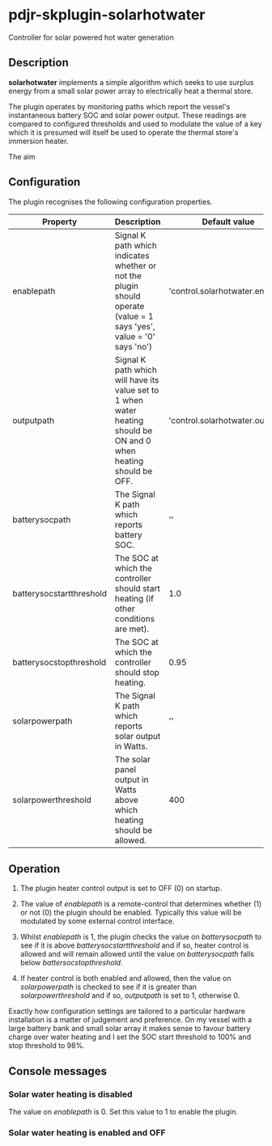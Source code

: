 # pdjr-skplugin-solarhotwater

Controller for solar powered hot water generation

## Description

**solarhotwater** implements a simple algorithm which seeks to use
surplus energy from a small solar power array to electrically heat
a thermal store.

The plugin operates by monitoring paths which report the vessel's
instantaneous battery SOC and solar power output.
These readings are compared to configured thresholds and used to
modulate the value of a key which it is presumed will itself be used
to operate the thermal store's immersion heater.

The aim

## Configuration

The plugin recognises the following configuration properties.

Property                 | Description | Default value
------------------------ | --- | ---
enablepath               | Signal K path which indicates whether or not the plugin should operate (value = 1 says 'yes', value = '0' says 'no') | 'control.solarhotwater.enabled'
outputpath               | Signal K path which will have its value set to 1 when water heating should be ON and 0 when heating should be OFF. | 'control.solarhotwater.output'
batterysocpath           | The Signal K path which reports battery SOC. | ''
batterysocstartthreshold | The SOC at which the controller should start heating (if other conditions are met). | 1.0
batterysocstopthreshold  | The SOC at which the controller should stop heating. | 0.95
solarpowerpath           | The Signal K path which reports solar output in Watts. | ''
solarpowerthreshold      | The solar panel output in Watts above which heating should be allowed. | 400

## Operation

1. The plugin heater control output is set to OFF (0) on startup.

2. The value of *enablepath* is a remote-control that determines
   whether (1) or not (0) the plugin should be enabled. Typically
   this value will be modulated by some external control interface.

3. Whilst *enablepath* is 1, the plugin checks the value on *batterysocpath*
   to see if it is above *batterysocstartthreshold* and if so, heater
   control is allowed and will remain allowed until the value on
   *batterysocpath* falls below *battersocstopthreshold*.

4. If heater control is both enabled and allowed, then the value on
   *solarpowerpath* is checked to see if it is greater than *solarpowerthreshold*
   and if so, *outputpath* is set to 1, otherwise 0.

Exactly how configuration settings are tailored to a particular hardware
installation is a matter of judgement and preference.
On my vessel with a large battery bank and small solar array it makes
sense to favour battery charge over water heating and I set the SOC start
threshold to 100% and stop threshold to 98%.

## Console messages

### Solar water heating is disabled

The value on *enablepath* is 0. Set this value to 1 to enable the plugin.

### Solar water heating is enabled and OFF

